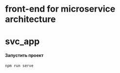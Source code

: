 # front-end for microservice architecture


# svc_app

#### Запустить проект

```
npm run serve
```


